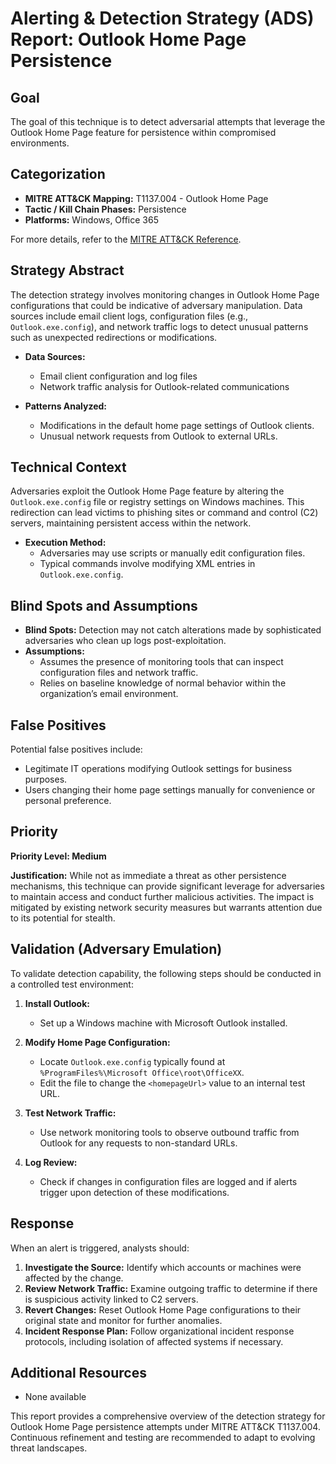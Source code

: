 # Alerting & Detection Strategy (ADS) Report: Outlook Home Page Persistence

## Goal
The goal of this technique is to detect adversarial attempts that leverage the Outlook Home Page feature for persistence within compromised environments.

## Categorization
- **MITRE ATT&CK Mapping:** T1137.004 - Outlook Home Page
- **Tactic / Kill Chain Phases:** Persistence
- **Platforms:** Windows, Office 365

For more details, refer to the [MITRE ATT&CK Reference](https://attack.mitre.org/techniques/T1137/004).

## Strategy Abstract
The detection strategy involves monitoring changes in Outlook Home Page configurations that could be indicative of adversary manipulation. Data sources include email client logs, configuration files (e.g., `Outlook.exe.config`), and network traffic logs to detect unusual patterns such as unexpected redirections or modifications.

- **Data Sources:**
  - Email client configuration and log files
  - Network traffic analysis for Outlook-related communications

- **Patterns Analyzed:**
  - Modifications in the default home page settings of Outlook clients.
  - Unusual network requests from Outlook to external URLs.

## Technical Context
Adversaries exploit the Outlook Home Page feature by altering the `Outlook.exe.config` file or registry settings on Windows machines. This redirection can lead victims to phishing sites or command and control (C2) servers, maintaining persistent access within the network. 

- **Execution Method:**
  - Adversaries may use scripts or manually edit configuration files.
  - Typical commands involve modifying XML entries in `Outlook.exe.config`.

## Blind Spots and Assumptions
- **Blind Spots:** Detection may not catch alterations made by sophisticated adversaries who clean up logs post-exploitation.
- **Assumptions:**
  - Assumes the presence of monitoring tools that can inspect configuration files and network traffic.
  - Relies on baseline knowledge of normal behavior within the organization’s email environment.

## False Positives
Potential false positives include:
- Legitimate IT operations modifying Outlook settings for business purposes.
- Users changing their home page settings manually for convenience or personal preference.

## Priority
**Priority Level: Medium**

**Justification:** While not as immediate a threat as other persistence mechanisms, this technique can provide significant leverage for adversaries to maintain access and conduct further malicious activities. The impact is mitigated by existing network security measures but warrants attention due to its potential for stealth.

## Validation (Adversary Emulation)
To validate detection capability, the following steps should be conducted in a controlled test environment:

1. **Install Outlook:**
   - Set up a Windows machine with Microsoft Outlook installed.
   
2. **Modify Home Page Configuration:**
   - Locate `Outlook.exe.config` typically found at `%ProgramFiles%\Microsoft Office\root\OfficeXX`.
   - Edit the file to change the `<homepageUrl>` value to an internal test URL.

3. **Test Network Traffic:**
   - Use network monitoring tools to observe outbound traffic from Outlook for any requests to non-standard URLs.
   
4. **Log Review:**
   - Check if changes in configuration files are logged and if alerts trigger upon detection of these modifications.

## Response
When an alert is triggered, analysts should:

1. **Investigate the Source:** Identify which accounts or machines were affected by the change.
2. **Review Network Traffic:** Examine outgoing traffic to determine if there is suspicious activity linked to C2 servers.
3. **Revert Changes:** Reset Outlook Home Page configurations to their original state and monitor for further anomalies.
4. **Incident Response Plan:** Follow organizational incident response protocols, including isolation of affected systems if necessary.

## Additional Resources
- None available

This report provides a comprehensive overview of the detection strategy for Outlook Home Page persistence attempts under MITRE ATT&CK T1137.004. Continuous refinement and testing are recommended to adapt to evolving threat landscapes.